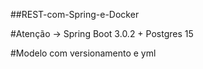 ##REST-com-Spring-e-Docker

#Atenção -> Spring Boot 3.0.2 + Postgres 15

#Modelo com versionamento e yml